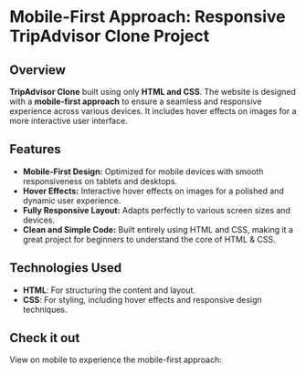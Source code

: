 # Mobile-First Approach: Responsive TripAdvisor Clone Project

## Overview
**TripAdvisor Clone** built using only **HTML and CSS**. The website is designed with a **mobile-first approach** to ensure a seamless and responsive experience across various devices. It includes hover effects on images for a more interactive user interface.

## Features
- **Mobile-First Design:** Optimized for mobile devices with smooth responsiveness on tablets and desktops.
- **Hover Effects:** Interactive hover effects on images for a polished and dynamic user experience.
- **Fully Responsive Layout:** Adapts perfectly to various screen sizes and devices.
- **Clean and Simple Code:** Built entirely using HTML and CSS, making it a great project for beginners to understand the core of HTML & CSS.

## Technologies Used
- **HTML**: For structuring the content and layout.
- **CSS**: For styling, including hover effects and responsive design techniques.

## Check it out
View on mobile to experience the mobile-first approach: 
